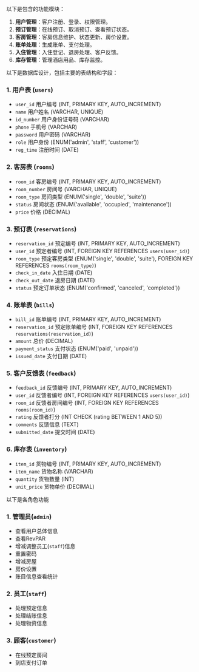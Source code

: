 以下是包含的功能模块：

1. **用户管理**：客户注册、登录、权限管理。
2. **预订管理**：在线预订、取消预订、查看预订状态。
3. **客房管理**：客房信息维护、状态更新、房价设置。
4. **账单处理**：生成账单、支付处理。
5. **入住管理**：入住登记、退房处理、客户反馈。
6. **库存管理**：管理酒店用品、库存监控。

以下是数据库设计，包括主要的表结构和字段：

### 1. 用户表 (`users`)
- `user_id` 用户编号 (INT, PRIMARY KEY, AUTO_INCREMENT)
- `name` 用户姓名 (VARCHAR, UNIQUE) 
- `id_number` 用户身份证号码 (VARCHAR)
- `phone` 手机号 (VARCHAR)
- `password` 用户密码 (VARCHAR)
- `role` 用户身份 (ENUM('admin', 'staff', 'customer'))
- `reg_time` 注册时间 (DATE)

### 2. 客房表 (`rooms`)
- `room_id` 客房编号 (INT, PRIMARY KEY, AUTO_INCREMENT)
- `room_number` 房间号 (VARCHAR, UNIQUE)
- `room_type` 房间类型 (ENUM('single', 'double', 'suite'))
- `status` 房间状态 (ENUM('available', 'occupied', 'maintenance'))
- `price` 价格 (DECIMAL)

### 3. 预订表 (`reservations`)
- `reservation_id` 预定编号 (INT, PRIMARY KEY, AUTO_INCREMENT)
- `user_id` 预定者编号 (INT, FOREIGN KEY REFERENCES `users(user_id)`)
- `room_type` 预定客房类型 (ENUM('single', 'double', 'suite'), FOREIGN KEY REFERENCES `rooms(room_type)`)
- `check_in_date` 入住日期 (DATE)
- `check_out_date` 退房日期 (DATE)
- `status` 预定订单状态 (ENUM('confirmed', 'canceled', 'completed'))

### 4. 账单表 (`bills`)
- `bill_id` 账单编号 (INT, PRIMARY KEY, AUTO_INCREMENT)
- `reservation_id` 预定账单编号 (INT, FOREIGN KEY REFERENCES `reservations(reservation_id)`)
- `amount` 总价 (DECIMAL)
- `payment_status` 支付状态 (ENUM('paid', 'unpaid'))
- `issued_date` 支付日期 (DATE)

### 5. 客户反馈表 (`feedback`)
- `feedback_id` 反馈编号 (INT, PRIMARY KEY, AUTO_INCREMENT)
- `user_id` 反馈者编号 (INT, FOREIGN KEY REFERENCES `users(user_id)`)
- `room_id` 反馈者房间编号 (INT, FOREIGN KEY REFERENCES `rooms(room_id)`)
- `rating` 反馈者打分 (INT CHECK (rating BETWEEN 1 AND 5))
- `comments` 反馈信息 (TEXT)
- `submitted_date` 提交时间 (DATE)

### 6. 库存表 (`inventory`)
- `item_id` 货物编号 (INT, PRIMARY KEY, AUTO_INCREMENT)
- `item_name` 货物名称 (VARCHAR)
- `quantity` 货物数量 (INT)
- `unit_price` 货物单价 (DECIMAL)


以下是各角色功能

### 1. 管理员(`admin`)
- 查看用户总体信息
- 查看RevPAR
- 增减调整员工(`staff`)信息
- 重置密码
- 增减房屋
- 房价设置
- 账目信息查看统计

### 2. 员工(`staff`)
- 处理预定信息
- 处理结账信息
- 处理物资信息

### 3. 顾客(`customer`)
- 在线预定房间
- 到店支付订单
